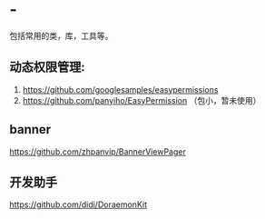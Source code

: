 # -
包括常用的类，库，工具等。
##  动态权限管理:
1. https://github.com/googlesamples/easypermissions
1. https://github.com/panyiho/EasyPermission （包小，暂未使用）
##  banner
https://github.com/zhpanvip/BannerViewPager
## 开发助手
https://github.com/didi/DoraemonKit
